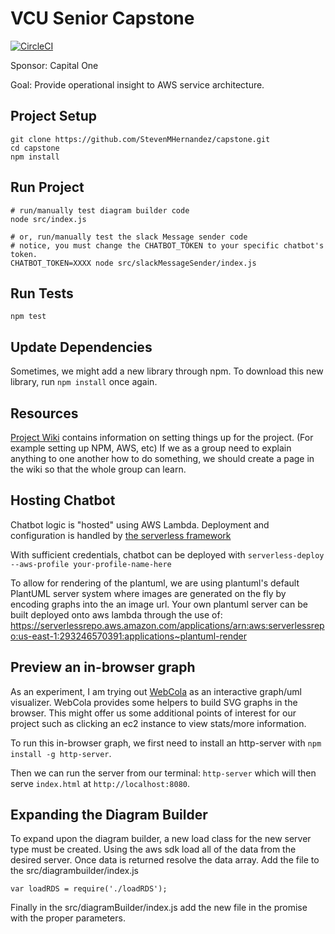 # VCU Senior Capstone

[![CircleCI](https://circleci.com/gh/StevenMHernandez/capstone.svg?style=svg)](https://circleci.com/gh/StevenMHernandez/capstone)

Sponsor: Capital One

Goal: Provide operational insight to AWS service architecture.

## Project Setup

```
git clone https://github.com/StevenMHernandez/capstone.git
cd capstone
npm install
```

## Run Project

```
# run/manually test diagram builder code
node src/index.js

# or, run/manually test the slack Message sender code
# notice, you must change the CHATBOT_TOKEN to your specific chatbot's token.
CHATBOT_TOKEN=XXXX node src/slackMessageSender/index.js
```

## Run Tests

```
npm test
```

## Update Dependencies

Sometimes, we might add a new library through npm. To download this new library, run `npm install` once again.

## Resources

[Project Wiki](https://github.com/StevenMHernandez/capstone/wiki) contains information on setting things up for the project.
(For example setting up NPM, AWS, etc)
If we as a group need to explain anything to one another how to do something,
we should create a page in the wiki so that the whole group can learn.

## Hosting Chatbot

Chatbot logic is "hosted" using AWS Lambda. Deployment and configuration is handled by [the serverless framework](https://github.com/serverless/serverless)

With sufficient credentials, chatbot can be deployed with `serverless-deploy --aws-profile your-profile-name-here`

To allow for rendering of the plantuml, we are using plantuml's default PlantUML server system where images are generated on the fly by encoding graphs into the an image url.
Your own plantuml server can be built deployed onto aws lambda through the use of:
https://serverlessrepo.aws.amazon.com/applications/arn:aws:serverlessrepo:us-east-1:293246570391:applications~plantuml-render

## Preview an in-browser graph

As an experiment, I am trying out [WebCola](http://marvl.infotech.monash.edu/webcola/index.html) as an interactive graph/uml visualizer.
WebCola provides some helpers to build SVG graphs in the browser.
This might offer us some additional points of interest for our project such as clicking an ec2 instance to view stats/more information.

To run this in-browser graph, we first need to install an http-server with `npm install -g http-server`.

Then we can run the server from our terminal: `http-server` which will then serve `index.html` at `http://localhost:8080`.

## Expanding the Diagram Builder

To expand upon the diagram builder, a new load class for the new server type must be created. Using the aws sdk load all of the data from the desired server. Once data is returned resolve the data array. Add the file to the src/diagrambuilder/index.js

`var loadRDS = require('./loadRDS');
` 

Finally in the src/diagramBuilder/index.js add the new file in the promise with the proper parameters.